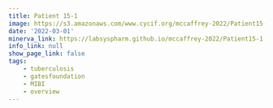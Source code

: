 ```yaml
---
title: Patient 15-1
image: https://s3.amazonaws.com/www.cycif.org/mccaffrey-2022/Patient15-1/thumbnail--default.jpg
date: '2022-03-01'
minerva_link: https://labsyspharm.github.io/mccaffrey-2022/Patient15-1
info_link: null
show_page_link: false
tags:
    - tuberculosis
    - gatesfoundation
    - MIBI
    - overview
---
```

